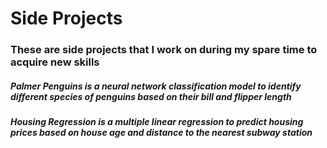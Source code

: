 # Side Projects

### These are side projects that I work on during my spare time to acquire new skills

##### Palmer Penguins is a neural network classification model to identify different species of penguins based on their bill and flipper length
##### Housing Regression is a multiple linear regression to predict housing prices based on house age and distance to the nearest subway station
